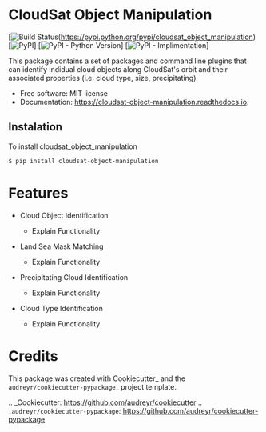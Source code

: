 # CloudSat Object Manipulation

[![Build Status](https://img.shields.io/pypi/v/cloudsat_object_manipulation.svg?branch=master)(https://pypi.python.org/pypi/cloudsat_object_manipulation)
[![PyPI](https://pypi.python.org/pypi/cloudsat_object_manipulation)]
[![PyPI - Python Version](https://pypi.python.org/pypi/cloudsat_object_manipulation)]
[![PyPI - Implimentation](https://pypi.python.org/pypi/cloudsat_object_manipulation)]


This package contains a set of packages and command line plugins that can identify indidual cloud objects along CloudSat's orbit and their associated properties (i.e. cloud type, size, precipitating)


* Free software: MIT license
* Documentation: https://cloudsat-object-manipulation.readthedocs.io.

## Instalation
To install cloudsat_object_manipulation

```bash
$ pip install cloudsat-object-manipulation
```

# Features

* Cloud Object Identification

  * Explain Functionality

* Land Sea Mask Matching

  * Explain Functionality

* Precipitating Cloud Identification

  * Explain Functionality

* Cloud Type Identification

  * Explain Functionality


# Credits

This package was created with Cookiecutter_ and the `audreyr/cookiecutter-pypackage`_ project template.

.. _Cookiecutter: https://github.com/audreyr/cookiecutter
.. _`audreyr/cookiecutter-pypackage`: https://github.com/audreyr/cookiecutter-pypackage
